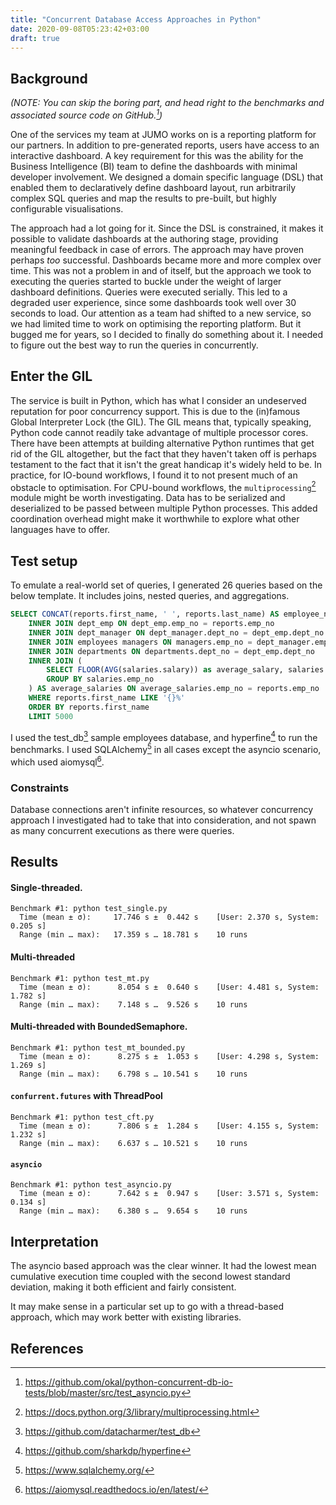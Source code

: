 ```yaml
---
title: "Concurrent Database Access Approaches in Python"
date: 2020-09-08T05:23:42+03:00
draft: true
---
```


## Background

*(NOTE: You can skip the boring part, and head right to the benchmarks and associated source code on GitHub.[^0])*

One of the services my team at JUMO works on is a reporting platform for our partners.
In addition to pre-generated reports, users have access to an interactive dashboard.
A key requirement for this was the ability for the Business Intelligence (BI) team to define the dashboards
with minimal developer involvement. We designed a domain specific language (DSL) that enabled them to declaratively
define dashboard layout, run arbitrarily complex SQL queries and map the results to pre-built,
but highly configurable visualisations.

The approach had a lot going for it. Since the DSL is constrained, it makes it possible to
validate dashboards at the authoring stage, providing meaningful feedback in case of errors.
The approach may have proven perhaps *too* successful. Dashboards became more and more complex over time.
This was not a problem in and of itself, but the approach
we took to executing the queries started to buckle under the weight of larger dashboard
definitions. Queries were executed serially. This led to a degraded user experience, since some
dashboards took well over 30 seconds to load. Our attention as a team had shifted to a new service,
so we had limited time to work on optimising the reporting platform. But it bugged me for years,
so I decided to finally do something about it. I needed to figure out the best way to run the queries in
concurrently.

## Enter the GIL

The service is built in Python, which has what I consider an undeserved reputation for poor concurrency support. This is due to
the (in)famous Global Interpreter Lock (the GIL). The GIL means that, typically speaking, Python
code cannot readily take advantage of multiple processor cores. There have been attempts at building alternative
Python runtimes that get rid of the GIL altogether, but the fact that they haven't taken off
is perhaps testament to the fact that it isn't the great handicap it's widely held to be. In practice,
for IO-bound workflows, I found it to not present much of an obstacle to optimisation. For CPU-bound
workflows, the `multiprocessing`[^1] module might be worth investigating.
Data has to be serialized and deserialized to be passed between multiple Python processes. This added
coordination overhead might make it worthwhile to explore what other languages have to offer.

## Test setup

To emulate a real-world set of queries, I generated 26 queries based on the below template. It includes
joins, nested queries, and aggregations.

```sql
SELECT CONCAT(reports.first_name, ' ', reports.last_name) AS employee_name, average_salary, CONCAT(managers.first_name, ' ', managers.last_name) AS manager_name, departments.dept_name FROM employees reports
    INNER JOIN dept_emp ON dept_emp.emp_no = reports.emp_no
    INNER JOIN dept_manager ON dept_manager.dept_no = dept_emp.dept_no
    INNER JOIN employees managers ON managers.emp_no = dept_manager.emp_no
    INNER JOIN departments ON departments.dept_no = dept_emp.dept_no
    INNER JOIN (
        SELECT FLOOR(AVG(salaries.salary)) as average_salary, salaries.emp_no FROM salaries
        GROUP BY salaries.emp_no
    ) AS average_salaries ON average_salaries.emp_no = reports.emp_no
    WHERE reports.first_name LIKE '{}%'
    ORDER BY reports.first_name
    LIMIT 5000
```

I used the test_db[^2] sample employees database, and hyperfine[^3] to run the benchmarks. I used
SQLAlchemy[^4] in all cases except the asyncio scenario, which used aiomysql[^5].

### Constraints

Database connections aren't infinite resources, so whatever concurrency approach
I investigated had to take that into consideration, and not spawn as many concurrent executions as there
were queries.

## Results

#### Single-threaded.
```
Benchmark #1: python test_single.py
  Time (mean ± σ):     17.746 s ±  0.442 s    [User: 2.370 s, System: 0.205 s]
  Range (min … max):   17.359 s … 18.781 s    10 runs
```

#### Multi-threaded

```
Benchmark #1: python test_mt.py
  Time (mean ± σ):      8.054 s ±  0.640 s    [User: 4.481 s, System: 1.782 s]
  Range (min … max):    7.148 s …  9.526 s    10 runs
```
#### Multi-threaded with BoundedSemaphore.

```
Benchmark #1: python test_mt_bounded.py
  Time (mean ± σ):      8.275 s ±  1.053 s    [User: 4.298 s, System: 1.269 s]
  Range (min … max):    6.798 s … 10.541 s    10 runs
```
#### `confurrent.futures` with ThreadPool

```
Benchmark #1: python test_cft.py
  Time (mean ± σ):      7.806 s ±  1.284 s    [User: 4.155 s, System: 1.232 s]
  Range (min … max):    6.637 s … 10.521 s    10 runs
```

#### `asyncio`

```
Benchmark #1: python test_asyncio.py
  Time (mean ± σ):      7.642 s ±  0.947 s    [User: 3.571 s, System: 0.134 s]
  Range (min … max):    6.380 s …  9.654 s    10 runs
```

## Interpretation

The asyncio based approach was the clear winner. It had the lowest mean cumulative execution time
coupled with the second lowest standard deviation, making it both efficient and fairly consistent.

It may make sense in a particular set up to go with a thread-based approach, which may work
better with existing libraries.

## References

[^0]: https://github.com/okal/python-concurrent-db-io-tests/blob/master/src/test_asyncio.py
[^1]: https://docs.python.org/3/library/multiprocessing.html
[^2]: https://github.com/datacharmer/test_db
[^3]: https://github.com/sharkdp/hyperfine
[^4]: https://www.sqlalchemy.org/
[^5]: https://aiomysql.readthedocs.io/en/latest/